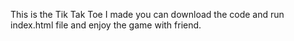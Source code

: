 This is the Tik Tak Toe I made you can download the code and run index.html file and enjoy the game with friend.
